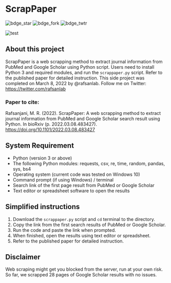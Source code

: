# ScrapPaper

![bdge_star](https://img.shields.io/github/stars/rafsanlab/ScrapPaper?style=social)
![bdge_fork](https://img.shields.io/github/forks/rafsanlab/ScrapPaper?style=social) 
![bdge_twtr](https://img.shields.io/twitter/follow/rafsanlab?style=social) 

![test](/img/abstract.png)

## About this project
ScrapPaper is a web scrapping method to extract journal information from PubMed and Google Scholar using Python script. Users need to install Python 3 and required modules, and run the `scrappaper.py` script. Refer to the published paper for detailed instruction. This side project was completed on March 8, 2022 by @rafsanlab. Follow me on Twitter: https://twitter.com/rafsanlab

### Paper to cite:
Rafsanjani, M. R. (2022). ScrapPaper: A web scrapping method to extract journal information from PubMed and Google Scholar search result using Python. In bioRxiv (p. 2022.03.08.483427). https://doi.org/10.1101/2022.03.08.483427

## System Requirement
* Python (version 3 or above)
* The following Python modules: requests, csv, re, time, random, pandas, sys, bs4
* Operating system (current code was tested on Windows 10)
* Command prompt (if using Windows) / terminal
* Search link of the first page result from PubMed or Google Scholar
* Text editor or spreadsheet software to open the results

## Simplified instructions
1. Download the `scrappaper.py` script and `cd` terminal to the directory.
2. Copy the link from the first search results of PubMed or Google Scholar.
3. Run the code and paste the link when prompted.
4. When finished, open the results using text editor or spreadsheet. 
5. Refer to the published paper for detailed instruction.

## Disclaimer
Web scraping might get you blocked from the server, run at your own risk. So far,
we scrapped 28 pages of Google Scholar results with no issues.
